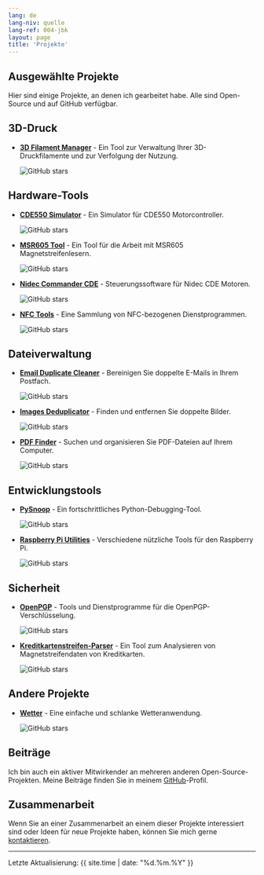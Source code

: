 ```yaml
---
lang: de
lang-niv: quelle
lang-ref: 004-jbk
layout: page
title: 'Projekte'
---
```


## Ausgewählte Projekte

Hier sind einige Projekte, an denen ich gearbeitet habe. Alle sind Open-Source und auf GitHub verfügbar.

## 3D-Druck

- [**3D Filament Manager**](https://github.com/Nsfr750/3D_Filament_Manager) - Ein Tool zur Verwaltung Ihrer 3D-Druckfilamente und zur Verfolgung der Nutzung.
  
  ![GitHub stars](https://img.shields.io/github/stars/Nsfr750/3D_Filament_Manager?style=social)

## Hardware-Tools

- [**CDE550 Simulator**](https://github.com/Nsfr750/CDE550-sim) - Ein Simulator für CDE550 Motorcontroller.
  
  ![GitHub stars](https://img.shields.io/github/stars/Nsfr750/CDE550-sim?style=social)

- [**MSR605 Tool**](https://github.com/Nsfr750/MSR605) - Ein Tool für die Arbeit mit MSR605 Magnetstreifenlesern.
  
  ![GitHub stars](https://img.shields.io/github/stars/Nsfr750/MSR605?style=social)

- [**Nidec Commander CDE**](https://github.com/Nsfr750/Nidec_CommanderCDE) - Steuerungssoftware für Nidec CDE Motoren.
  
  ![GitHub stars](https://img.shields.io/github/stars/Nsfr750/Nidec_CommanderCDE?style=social)

- [**NFC Tools**](https://github.com/Nsfr750/NFC) - Eine Sammlung von NFC-bezogenen Dienstprogrammen.
  
  ![GitHub stars](https://img.shields.io/github/stars/Nsfr750/NFC?style=social)

## Dateiverwaltung

- [**Email Duplicate Cleaner**](https://github.com/Nsfr750/EmailDuplicateCleaner) - Bereinigen Sie doppelte E-Mails in Ihrem Postfach.
  
  ![GitHub stars](https://img.shields.io/github/stars/Nsfr750/EmailDuplicateCleaner?style=social)

- [**Images Deduplicator**](https://github.com/Nsfr750/Images-Deduplicator) - Finden und entfernen Sie doppelte Bilder.
  
  ![GitHub stars](https://img.shields.io/github/stars/Nsfr750/Images-Deduplicator?style=social)

- [**PDF Finder**](https://github.com/Nsfr750/PDF_Finder) - Suchen und organisieren Sie PDF-Dateien auf Ihrem Computer.
  
  ![GitHub stars](https://img.shields.io/github/stars/Nsfr750/PDF_Finder?style=social)

## Entwicklungstools

- [**PySnoop**](https://github.com/Nsfr750/PySnoop) - Ein fortschrittliches Python-Debugging-Tool.
  
  ![GitHub stars](https://img.shields.io/github/stars/Nsfr750/PySnoop?style=social)

- [**Raspberry Pi Utilities**](https://github.com/Nsfr750/raspy_utility) - Verschiedene nützliche Tools für den Raspberry Pi.
  
  ![GitHub stars](https://img.shields.io/github/stars/Nsfr750/raspy_utility?style=social)

## Sicherheit

- [**OpenPGP**](https://github.com/Nsfr750/OpenPGP) - Tools und Dienstprogramme für die OpenPGP-Verschlüsselung.
  
  ![GitHub stars](https://img.shields.io/github/stars/Nsfr750/OpenPGP?style=social)

- [**Kreditkartenstreifen-Parser**](https://github.com/Nsfr750/credit_card_stripe_parser) - Ein Tool zum Analysieren von Magnetstreifendaten von Kreditkarten.
  
  ![GitHub stars](https://img.shields.io/github/stars/Nsfr750/credit_card_stripe_parser?style=social)

## Andere Projekte

- [**Wetter**](https://github.com/Nsfr750/weather) - Eine einfache und schlanke Wetteranwendung.
  
  ![GitHub stars](https://img.shields.io/github/stars/Nsfr750/weather?style=social)

## Beiträge

Ich bin auch ein aktiver Mitwirkender an mehreren anderen Open-Source-Projekten. Meine Beiträge finden Sie in meinem [GitHub](https://github.com/Nsfr750)-Profil.

## Zusammenarbeit

Wenn Sie an einer Zusammenarbeit an einem dieser Projekte interessiert sind oder Ideen für neue Projekte haben, können Sie mich gerne [kontaktieren](contact).

---

Letzte Aktualisierung: {{ site.time | date: "%d.%m.%Y" }}
